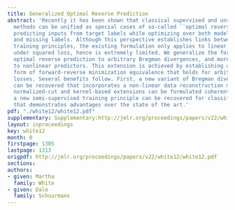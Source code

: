 ```yaml
---
title: Generalized Optimal Reverse Prediction
abstract: 'Recently it has been shown that classical supervised and unsupervised training
  methods can be unified as special cases of so-called ``optimal reverse prediction":
  predicting inputs from target labels while optimizing over both model parameters
  and missing labels. Although this perspective establishes links between classical
  training principles, the existing formulation only applies to linear predictors
  under squared loss, hence is extremely limited. We generalize the formulation of
  optimal reverse prediction to arbitrary Bregman divergences, and more importantly
  to nonlinear predictors. This extension is achieved by establishing a new, generalized
  form of forward-reverse minimization equivalence that holds for arbitrary matching
  losses. Several benefits follow. First, a new variant of Bregman divergence clustering
  can be recovered that incorporates a non-linear data reconstruction model. Second,
  normalized-cut and kernel-based extensions can be formulated coherently. Finally,
  a new semi-supervised training principle can be recovered for classification problems
  that demonstrates advantages over the state of the art.'
pdf: "./white12/white12.pdf"
supplementary: Supplementary:http://jmlr.org/proceedings/papers/v22/white12/white12Supple.pdf
layout: inproceedings
key: white12
month: 0
firstpage: 1305
lastpage: 1313
origpdf: http://jmlr.org/proceedings/papers/v22/white12/white12.pdf
sections: 
authors:
- given: Martha
  family: White
- given: Dale
  family: Schuurmans
---
```

